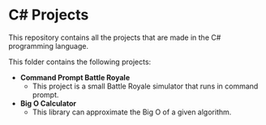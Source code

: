# C# Projects

This repository contains all the projects that are made in the C# programming language.

This folder contains the following projects:<br>
 * **Command Prompt Battle Royale**
   * This project is a small Battle Royale simulator that runs in command prompt.
 * **Big O Calculator**
   * This library can approximate the Big O of a given algorithm.
